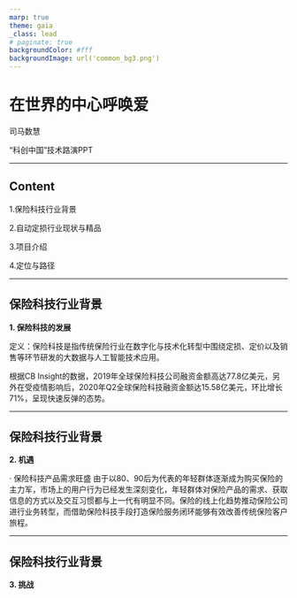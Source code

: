 ```yaml
---
marp: true
theme: gaia
_class: lead
# paginate: true
backgroundColor: #fff
backgroundImage: url('common_bg3.png')
---
```




# 在世界的中心呼唤爱

司马数慧

“科创中国”技术路演PPT

---



## Content

<!-- _class: lead -->

1.保险科技行业背景

2.自动定损行业现状与精品

3.项目介绍

4.定位与路径

---


## 保险科技行业背景

**1. 保险科技的发展**

定义：保险科技是指传统保险行业在数字化与技术化转型中围绕定损、定价以及销售等环节研发的大数据与人工智能技术应用。

根据CB Insight的数据，2019年全球保险科技公司融资金额高达77.8亿美元，另外在受疫情影响后，2020年Q2全球保险科技融资金额达15.58亿美元，环比增长71%，呈现快速反弹的态势。

---

## 保险科技行业背景

**2. 机遇**

· 保险科技产品需求旺盛
由于以80、90后为代表的年轻群体逐渐成为购买保险的主力军，市场上的用户行为已经发生深刻变化，年轻群体对保险产品的需求、获取信息的方式以及交互习惯都与上一代有明显不同。保险的线上化趋势推动保险公司进行业务转型，而借助保险科技手段打造保险服务闭环能够有效改善传统保险客户旅程。

---

## 保险科技行业背景

**3. 挑战**

